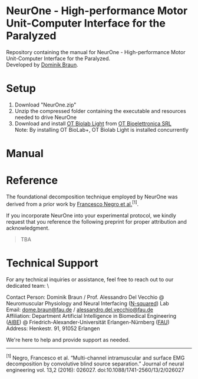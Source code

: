 # NeurOne - High-performance Motor Unit-Computer Interface for the Paralyzed
Repository containing the manual for NeurOne - High-performance Motor Unit-Computer Interface for the Paralyzed. \
Developed by [Dominik Braun](https://www.nsquared.tf.fau.de/person/dominik-braun/).

# Setup
1) Download "NeurOne.zip"
2) Unzip the compressed folder containing the executable and resources needed to drive NeurOne
3) Download and install [OT Biolab Light](https://www.otbioelettronica.it/files/47/Software/148/OTBioLab-v1592.exe) from [OT Bioelettronica SRL](https://www.otbioelettronica.it/) \
   Note: By installing OT BioLab+, OT Biolab Light is installed concurrently

# Manual

# Reference
The foundational decomposition technique employed by NeurOne was derived from a prior work by [Francesco Negro et al.](10.1088/1741-2560/13/2/026027)<sup>[1]</sup>.

If you incorporate NeurOne into your experimental protocol, we kindly request that you reference the following preprint for proper attribution and acknowledgment.
> TBA



# Technical Support
For any technical inquiries or assistance, feel free to reach out to our dedicated team: \

Contact Person: Dominik Braun / Prof. Alessandro Del Vecchio @ Neuromuscular Physiology and Neural Interfacing ([N-squared](https://www.nsquared.tf.fau.de/)) Lab \
Email: dome.braun@fau.de / alessandro.del.vecchio@fau.de \
Affiliation: Department Artificial Intelligence in Biomedical Engineering ([AIBE](https://www.aibe.tf.fau.de/)) @ Friedrich-Alexander-Universität Erlangen-Nürnberg ([FAU](https://www.fau.de/)) \
Address: Henkestr. 91, 91052 Erlangen


We're here to help and provide support as needed.

---
<sup>[1]</sup> Negro, Francesco et al. “Multi-channel intramuscular and surface EMG decomposition by convolutive blind source separation.” Journal of neural engineering vol. 13,2 (2016): 026027. doi:10.1088/1741-2560/13/2/026027
